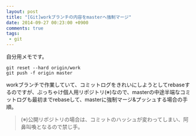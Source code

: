 ```yaml
---
layout: post
title: "[Git]workブランチの内容をmasterへ強制マージ"
date: 2014-09-27 00:23:00 +0900
comments: true
tags: 
 - git
---
```


自分用メモです。

```
git reset --hard origin/work
git push -f origin master
```

workブランチで作業していて、コミットログをきれいにしようとしてrebaseするのですが、ぶっちゃけ個人用リポジトリ(※)なので、masterの中途半端なコミットログも最初までrebaseして、masterに強制マージ&プッシュする場合の手順。

<!-- more -->

> (※)公開リポジトリの場合は、コミットのハッシュが変わってしまい、阿鼻叫喚となるので禁じ手。
